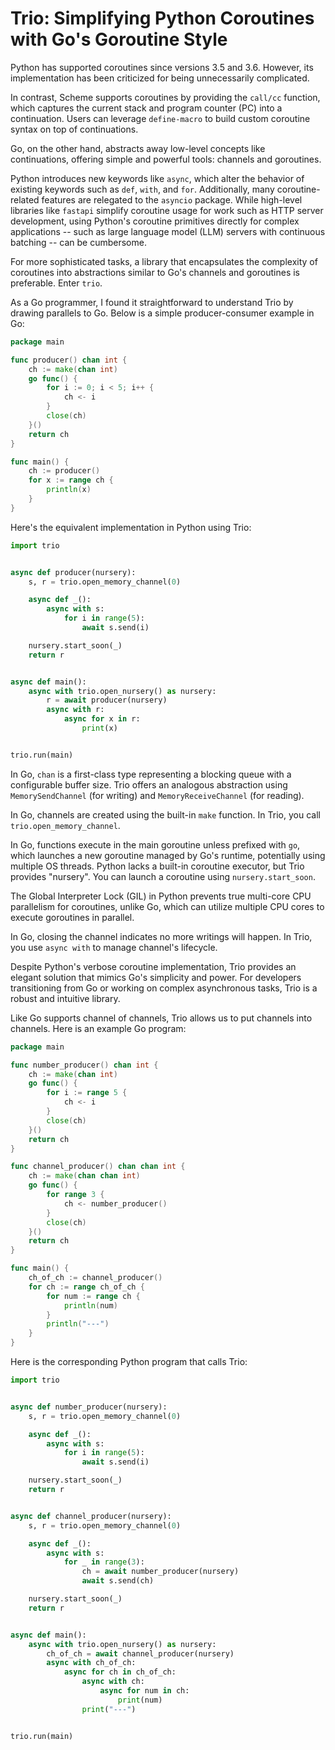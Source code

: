 # Trio: Simplifying Python Coroutines with Go's Goroutine Style

Python has supported coroutines since versions 3.5 and 3.6.  However, its implementation has been criticized for being unnecessarily complicated.

In contrast, Scheme supports coroutines by providing the `call/cc` function, which captures the current stack and program counter (PC) into a continuation.  Users can leverage `define-macro` to build custom coroutine syntax on top of continuations.

Go, on the other hand, abstracts away low-level concepts like continuations, offering simple and powerful tools: channels and goroutines.

Python introduces new keywords like `async`, which alter the behavior of existing keywords such as `def`, `with`, and `for`.  Additionally, many coroutine-related features are relegated to the `asyncio` package.  While high-level libraries like `fastapi` simplify coroutine usage for work such as HTTP server development, using Python's coroutine primitives directly for complex applications -- such as large language model (LLM) servers with continuous batching -- can be cumbersome.

For more sophisticated tasks, a library that encapsulates the complexity of coroutines into abstractions similar to Go's channels and goroutines is preferable.  Enter `trio`.

As a Go programmer, I found it straightforward to understand Trio by drawing parallels to Go.  Below is a simple producer-consumer example in Go:

```go
package main

func producer() chan int {
    ch := make(chan int)
    go func() {
        for i := 0; i < 5; i++ {
            ch <- i
        }
        close(ch)
    }()
    return ch
}

func main() {
    ch := producer()
    for x := range ch {
        println(x)
    }
}
```

Here's the equivalent implementation in Python using Trio:

```python
import trio


async def producer(nursery):
    s, r = trio.open_memory_channel(0)

    async def _():
        async with s:
            for i in range(5):
                await s.send(i)

    nursery.start_soon(_)
    return r


async def main():
    async with trio.open_nursery() as nursery:
        r = await producer(nursery)
        async with r:
            async for x in r:
                print(x)


trio.run(main)
```

In Go, `chan` is a first-class type representing a blocking queue with a configurable buffer size. Trio offers an analogous abstraction using `MemorySendChannel` (for writing) and `MemoryReceiveChannel` (for reading).

In Go, channels are created using the built-in `make` function.  In Trio, you call `trio.open_memory_channel`.

In Go, functions execute in the main goroutine unless prefixed with `go`, which launches a new goroutine managed by Go's runtime, potentially using multiple OS threads.  Python lacks a built-in coroutine executor, but Trio provides "nursery".  You can launch a coroutine using `nursery.start_soon`.

The Global Interpreter Lock (GIL) in Python prevents true multi-core CPU parallelism for coroutines, unlike Go, which can utilize multiple CPU cores to execute goroutines in parallel.

In Go, closing the channel indicates no more writings will happen.  In Trio, you use `async with`  to manage channel's lifecycle.

Despite Python's verbose coroutine implementation, Trio provides an elegant solution that mimics Go's simplicity and power.  For developers transitioning from Go or working on complex asynchronous tasks, Trio is a robust and intuitive library.

Like Go supports channel of channels, Trio allows us to put channels into channels.  Here is an example Go program:

```go
package main

func number_producer() chan int {
    ch := make(chan int)
    go func() {
        for i := range 5 {
            ch <- i
        }
        close(ch)
    }()
    return ch
}

func channel_producer() chan chan int {
    ch := make(chan chan int)
    go func() {
        for range 3 {
            ch <- number_producer()
        }
        close(ch)
    }()
    return ch
}

func main() {
    ch_of_ch := channel_producer()
    for ch := range ch_of_ch {
        for num := range ch {
            println(num)
        }
        println("---")
    }
}
```

Here is the corresponding Python program that calls Trio:

```python
import trio


async def number_producer(nursery):
    s, r = trio.open_memory_channel(0)

    async def _():
        async with s:
            for i in range(5):
                await s.send(i)

    nursery.start_soon(_)
    return r


async def channel_producer(nursery):
    s, r = trio.open_memory_channel(0)

    async def _():
        async with s:
            for _ in range(3):
                ch = await number_producer(nursery)
                await s.send(ch)

    nursery.start_soon(_)
    return r


async def main():
    async with trio.open_nursery() as nursery:
        ch_of_ch = await channel_producer(nursery)
        async with ch_of_ch:
            async for ch in ch_of_ch:
                async with ch:
                    async for num in ch:
                        print(num)
                print("---")


trio.run(main)
```
